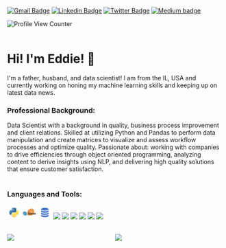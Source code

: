 [![Gmail Badge](https://img.shields.io/badge/-edel.prado.jr@gmail.com-c14438?style=flat-square&logo=Gmail&logoColor=white&link=mailto:edel.prado.jr@gmail.com)](mailto:edel.prado.jr@gmail.com) [![Linkedin Badge](https://img.shields.io/badge/-epradojr-blue?style=flat-square&logo=Linkedin&logoColor=white&link=https://www.linkedin.com/in/edel-prado-jr/)](https://www.linkedin.com/in/edel-prado-jr/) [![Twitter Badge](https://img.shields.io/badge/-epradojr-1ca0f1?style=flat-square&labelColor=1ca0f1&logo=twitter&logoColor=white&link=https://twitter.com/edel_prado)](https://twitter.com/edel_prado) [![Medium badge](https://img.shields.io/badge/Blog-12100E?style=flat-square&logo=medium&logoColor=white)](https://medium.com/@edel.prado) 

![Profile View Counter](https://komarev.com/ghpvc/?username=epradojr)
<br></br>

# <b>Hi! I'm Eddie!</b> 👋


I'm a father, husband, and data scientist! I am from the IL, USA and currently working on honing my machine learning skills and keeping up on latest data news.

### <b>Professional Background:</b>

Data Scientist with a background in quality, business process improvement and client relations. Skilled at utilizing Python and Pandas to perform data manipulation and create matrices to visualize and assess workflow processes and optimize quality. Passionate about: working with companies to drive efficiencies through object oriented programming, analyzing content to derive insights using NLP, and delivering high quality solutions that ensure customer satisfaction.
<br></br>

### <b>Languages and Tools:</b>

<img height="32" wisth="32" src=https://raw.githubusercontent.com/github/explore/80688e429a7d4ef2fca1e82350fe8e3517d3494d/topics/python/python.png>  <img height="32" wisth="32" src=https://raw.githubusercontent.com/github/explore/80688e429a7d4ef2fca1e82350fe8e3517d3494d/topics/scikit-learn/scikit-learn.png>  <img height="32" wisth="32" src=https://raw.githubusercontent.com/github/explore/80688e429a7d4ef2fca1e82350fe8e3517d3494d/topics/sql/sql.png>  <img height="32" wisth="32" src=https://camo.githubusercontent.com/981d48e57e23a4907cebc4eb481799b5882595ea978261f22a3e131dcd6ebee6/68747470733a2f2f70616e6461732e7079646174612e6f72672f7374617469632f696d672f70616e6461732e737667>  <img height="32" wisth="32" src=https://github.com/numpy/numpy/raw/main/branding/logo/primary/numpylogo.svg>  <img height="32" wisth="32" src=https://upload.wikimedia.org/wikipedia/commons/thumb/9/9a/Visual_Studio_Code_1.35_icon.svg/2048px-Visual_Studio_Code_1.35_icon.svg.png>  <img height="32" wisth="32" src=https://upload.wikimedia.org/wikipedia/commons/thumb/3/34/Microsoft_Office_Excel_%282019%E2%80%93present%29.svg/826px-Microsoft_Office_Excel_%282019%E2%80%93present%29.svg.png>  <img height="32" wisth="32" src=https://cdn2.iconfinder.com/data/icons/mixd/512/3_tableau-512.png>  <img height="32" wisth="32" src=https://upload.wikimedia.org/wikipedia/commons/thumb/1/18/ISO_C%2B%2B_Logo.svg/1822px-ISO_C%2B%2B_Logo.svg.png>
<br></br>

[<img align="left" width="50%" src="https://github-readme-stats-epradojr.vercel.app//api?username=epradojr&theme=dark&show_icons=true&hide=stars,issues">](https://metrics.lecoq.io/epradojr#gh-dark-mode-only)
[<img align="leftt" width="50%" src="https://github-readme-stats-epradojr.vercel.app//api?username=epradojr&show_icons=true&hide=stars,issues">](https://metrics.lecoq.io/epradojr#gh-light-mode-only)


<!--
**epradojr/epradojr** is a ✨ _special_ ✨ repository because its `README.md` (this file) appears on your GitHub profile.

Here are some ideas to get you started:

- 🔭 I’m currently working on ...
- 🌱 I’m currently learning ...
- 👯 I’m looking to collaborate on ...
- 🤔 I’m looking for help with ...
- 💬 Ask me about ...
- 📫 How to reach me: ...
- 😄 Pronouns: ...
- ⚡ Fun fact: ...
-->
